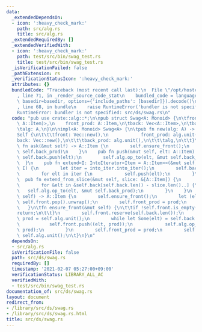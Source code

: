 ```yaml
---
data:
  _extendedDependsOn:
  - icon: ':heavy_check_mark:'
    path: src/alg.rs
    title: src/alg.rs
  _extendedRequiredBy: []
  _extendedVerifiedWith:
  - icon: ':heavy_check_mark:'
    path: test/src/bin/swag_test.rs
    title: test/src/bin/swag_test.rs
  _isVerificationFailed: false
  _pathExtension: rs
  _verificationStatusIcon: ':heavy_check_mark:'
  attributes: {}
  bundledCode: "Traceback (most recent call last):\n  File \"/opt/hostedtoolcache/Python/3.9.1/x64/lib/python3.9/site-packages/onlinejudge_verify/documentation/build.py\"\
    , line 71, in _render_source_code_stat\n    bundled_code = language.bundle(stat.path,\
    \ basedir=basedir, options={'include_paths': [basedir]}).decode()\n  File \"/opt/hostedtoolcache/Python/3.9.1/x64/lib/python3.9/site-packages/onlinejudge_verify/languages/user_defined.py\"\
    , line 68, in bundle\n    raise RuntimeError('bundler is not specified: {}'.format(path.as_posix()))\n\
    RuntimeError: bundler is not specified: src/ds/swag.rs\n"
  code: "pub use crate::alg::*;\n\npub struct Swag<A: Monoid> {\n\tfront: Vec<(A::Item,\
    \ A::Item)>,\n    front_prod: A::Item,\n\tback: Vec<A::Item>,\n\tback_prod: A::Item,\n\
    \talg: A,\n}\n\nimpl<A: Monoid> Swag<A> {\n\tpub fn new(alg: A) -> Self {\n\t\t\
    Self {\n\t\t\tfront: Vec::new(),\n            front_prod: alg.unit(),\n\t\t\t\
    back: Vec::new(),\n\t\t\tback_prod: alg.unit(),\n\t\t\talg,\n\t\t}\n\t}\n    pub\
    \ fn ask(&mut self) -> A::Item {\n        self.ensure_front();\n        self.alg.op(self.front_prod,\
    \ self.back_prod)\n    }\n    pub fn push(&mut self, elt: A::Item) {\n       \
    \ self.back.push(elt);\n        self.alg.op_to(elt, &mut self.back_prod);\n  \
    \  }\n    pub fn extend<I: IntoIterator<Item = A::Item>>(&mut self, into_iter:\
    \ I) {\n        let iter = into_iter.into_iter();\n        self.back.reserve(iter.size_hint().0);\n\
    \        for elt in iter {\n            self.push(elt);\n        }\n    }\n  \
    \  pub fn extend_from_slice(&mut self, slice: &[A::Item]) {\n        self.back.extend_from_slice(slice);\n\
    \        for &elt in &self.back[self.back.len() - slice.len()..] {\n         \
    \   self.alg.op_to(elt, &mut self.back_prod);\n        }\n    }\n    pub fn pop(&mut\
    \ self) -> A::Item {\n        self.ensure_front();\n        let (elt, prod) =\
    \ self.front.pop().unwrap();\n        self.front_prod = prod;\n        elt\n \
    \   }\n\tfn ensure_front(&mut self) {\n\t\tif !self.front.is_empty() {\n\t\t\t\
    return;\n\t\t}\n        self.front.reserve(self.back.len());\n        let mut\
    \ prod = self.alg.unit();\n        while let Some(elt) = self.back.pop() {\n \
    \           self.front.push((elt, prod));\n            self.alg.op_to(elt, &mut\
    \ prod);\n        }\n        self.front_prod = prod;\n        self.back_prod =\
    \ self.alg.unit();\n\t}\n}\n"
  dependsOn:
  - src/alg.rs
  isVerificationFile: false
  path: src/ds/swag.rs
  requiredBy: []
  timestamp: '2021-02-07 05:27:00+09:00'
  verificationStatus: LIBRARY_ALL_AC
  verifiedWith:
  - test/src/bin/swag_test.rs
documentation_of: src/ds/swag.rs
layout: document
redirect_from:
- /library/src/ds/swag.rs
- /library/src/ds/swag.rs.html
title: src/ds/swag.rs
---
```

